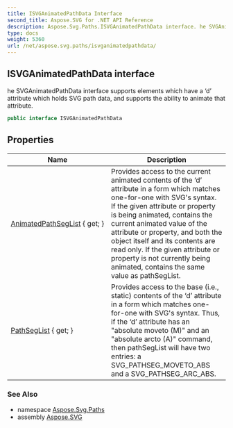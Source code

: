 ```yaml
---
title: ISVGAnimatedPathData Interface
second_title: Aspose.SVG for .NET API Reference
description: Aspose.Svg.Paths.ISVGAnimatedPathData interface. he SVGAnimatedPathData interface supports elements which have a d attribute which holds SVG path data and supports the ability to animate that attribute
type: docs
weight: 5360
url: /net/aspose.svg.paths/isvganimatedpathdata/
---
```

## ISVGAnimatedPathData interface

he SVGAnimatedPathData interface supports elements which have a ‘d’ attribute which holds SVG path data, and supports the ability to animate that attribute.

```csharp
public interface ISVGAnimatedPathData
```

## Properties

| Name | Description |
| --- | --- |
| [AnimatedPathSegList](../../aspose.svg.paths/isvganimatedpathdata/animatedpathseglist/) { get; } | Provides access to the current animated contents of the ‘d’ attribute in a form which matches one-for-one with SVG's syntax. If the given attribute or property is being animated, contains the current animated value of the attribute or property, and both the object itself and its contents are read only. If the given attribute or property is not currently being animated, contains the same value as pathSegList. |
| [PathSegList](../../aspose.svg.paths/isvganimatedpathdata/pathseglist/) { get; } | Provides access to the base (i.e., static) contents of the ‘d’ attribute in a form which matches one-for-one with SVG's syntax. Thus, if the ‘d’ attribute has an "absolute moveto (M)" and an "absolute arcto (A)" command, then pathSegList will have two entries: a SVG_PATHSEG_MOVETO_ABS and a SVG_PATHSEG_ARC_ABS. |

### See Also

* namespace [Aspose.Svg.Paths](../../aspose.svg.paths/)
* assembly [Aspose.SVG](../../)
